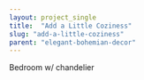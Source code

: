 ```yaml
---
layout: project_single
title:  "Add a Little Coziness"
slug: "add-a-little-coziness"
parent: "elegant-bohemian-decor"
---
```

Bedroom w/ chandelier